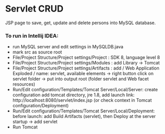 # Servlet CRUD 

JSP page to save, get, update and delete persons into MySQL database.

### To run in Intellij IDEA:

- run MySQL server and edit settings in MySQLDB.java
- mark src as source root
- File/Project Structure/Project settings/Project : SDK 8, language level 8
- File/Project Structure/Project settings/Modules : add Library -> Tomcat
- File/Project Structure/Project settings/Artifacts : add / Web Application Exploded /
  name: servlet, available elements -> right button click on servlet folder -> 
  put into output root (folder servlet and Web facet resources)
- Run/Edit configuration/Templates/Tomcat Server/Local/Server: create configuration
  add tomcat directory, jre 1.8, add launch link: 
  http://localhost:8080/servlet/index.jsp (or check context in Tomcat configuration/Deployment)
- Run/Edit configuration/Templates/Tomcat Server/Local/Deployment:
before launch: add Build Artifacts (servlet), then Deploy at the server startup -> add servlet
- Run Tomcat

